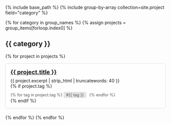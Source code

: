 {% include base_path %}
{% include group-by-array collection=site.project field="category" %}

{% for category in group_names %}
  {% assign projects = group_items[forloop.index0] %}
  <h2 id="{{ category | slugify }}" class="archive__subtitle">{{ category }}</h2>

  {% for project in projects %}
    <div class="project-item">
      <div class="project-title">
        <a href="{{ project.url | relative_url }}">{{ project.title }}</a>
      </div>
      <div class="project-excerpt">
        {{ project.excerpt | strip_html | truncatewords: 40 }}
      </div>
      {% if project.tag %}
        <div class="project-tags">
          {% for tag in project.tag %}
            <span>#{{ tag }}</span>
          {% endfor %}
        </div>
      {% endif %}
    </div>
  {% endfor %}
{% endfor %}


<style>
  .project-item {
    border-left: 5px solid #2a7ae2;
    border: 1px solid #ddd;
    background: #fefefe;
    padding: 15px;
    margin-bottom: 20px;
    border-radius: 6px;
  }
  .project-title {
    font-weight: 700;
    font-size: 1.3em;
    margin-bottom: 8px;
  }
  .project-tags {
    margin-top: 10px;
    font-size: 0.9em;
    color: #555;
  }
  .project-tags span {
    background-color: #e3e3e3;
    border-radius: 3px;
    padding: 2px 8px;
    margin-right: 6px;
    display: inline-block;
  }
</style>
